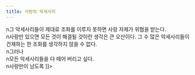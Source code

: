 ```yaml
---
title: 사랑의 악세사리
---
```


<p>n그 악세사리들이 제대로 조화를 이루지 못하면 사랑 자체가 위협을 받는다.<br />n사랑만 있으면 모든 것이 해결될 것이란 생각은 큰 오산이다. 그 수 많은 악세사리들이 건재하는 한 조화를 생각하지 않을 수 없다.<br />n그러나    <br />n모든 악세사리들을 다 떼어 버리고 싶다.<br />n사랑만이 남도록     ]]&gt;</p>

